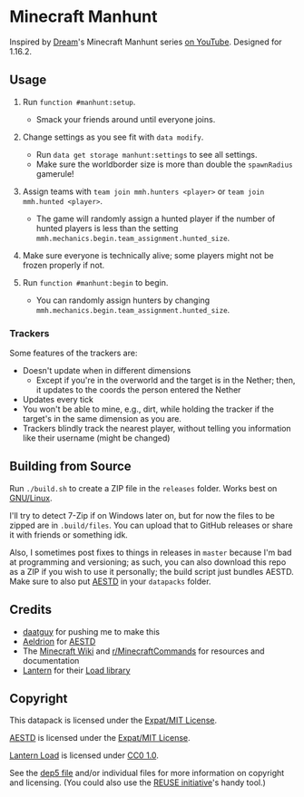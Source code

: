 <!--
  ~ SPDX-FileCopyrightText: 2020 Nathaniel Fitzenrider <https://github.com/nfitzen>
  ~
  ~ SPDX-License-Identifier: MIT
 -->

# Minecraft Manhunt
Inspired by [Dream]'s Minecraft Manhunt series [on YouTube][mcmanhunt-yt]. Designed for 1.16.2.

[Dream]: //www.youtube.com/c/Dreamm
[mcmanhunt-yt]: //www.youtube.com/playlist?list=PLChiKQUYPsJ9_ZXHeT287Ry2tIX1AiSkq

## Usage
1. Run `function #manhunt:setup`.
    - Smack your friends around until everyone joins.

2. Change settings as you see fit with `data modify`.

    - Run `data get storage manhunt:settings` to see all settings.
    - Make sure the worldborder size is more than double the `spawnRadius`
        gamerule!

3. Assign teams with `team join mmh.hunters <player>`
    or `team join mmh.hunted <player>`.

    - The game will randomly assign a hunted player
        if the number of hunted players is less than the setting
        `mmh.mechanics.begin.team_assignment.hunted_size`.

4. Make sure everyone is technically alive; some players might not be frozen properly if not.

5. Run `function #manhunt:begin` to begin.
    - You can randomly assign hunters by changing
    `mmh.mechanics.begin.team_assignment.hunted_size`.

### Trackers
Some features of the trackers are:
- Doesn't update when in different dimensions
    - Except if you're in the overworld and the target is in the Nether; then, it updates to the coords the person entered the Nether
- Updates every tick
- You won't be able to mine, e.g., dirt, while holding the tracker if the target's in the same dimension as you are.
- Trackers blindly track the nearest player, without telling you information like their username (might be changed)

## Building from Source

Run `./build.sh` to create a ZIP file in the `releases` folder. Works best on [GNU/Linux](//gnu.org/gnu/linux-and-gnu.html).

I'll try to detect 7-Zip if on Windows later on, but for now the files to be zipped are in `.build/files`. You can upload that to GitHub releases or share it with friends or something idk.

Also, I sometimes post fixes to things in releases in `master` because I'm bad at programming and versioning; as such, you can also download this repo as a ZIP if you wish to use it personally; the build script just bundles AESTD. Make sure to also put [AESTD] in your `datapacks` folder.

## Credits
- [daatguy](//github.com/daatguy) for pushing me to make this
- [Aeldrion] for [AESTD]
- The [Minecraft Wiki](//minecraft.gamepedia.com/) and [r/MinecraftCommands] for
    resources and documentation
- [Lantern] for their [Load library][Lantern Load]

[r/MinecraftCommands]: https://reddit.com/r/MinecraftCommands

## Copyright
This datapack is licensed under the [Expat/MIT License](LICENSE).

[AESTD] is licensed under the [Expat/MIT License](LICENSES/MIT.txt).

[Lantern Load] is licensed under [CC0 1.0](LICENSES/CC0-1.0.txt).

See the [dep5 file](.reuse/dep5) and/or individual files for more information
on copyright and licensing.
(You could also use the [REUSE initiative]'s handy tool.)

[REUSE Initiative]: https://reuse.software/

[Aeldrion]: https://github.com/Aeldrion
[Lantern]: https://github.com/LanternMC
[AESTD]: https://github.com/Aeldrion/AESTD
[Lantern Load]: https://github.com/LanternMC/Load
